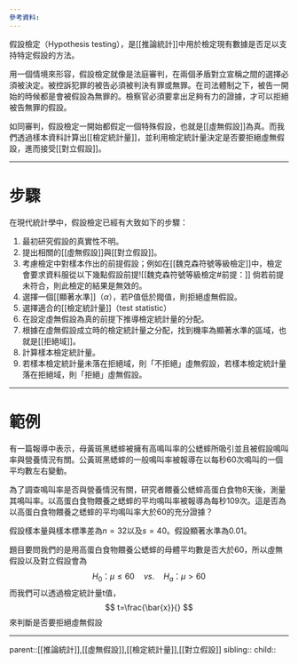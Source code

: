 ```yaml
---
參考資料:
---
```

假設檢定（Hypothesis testing），是[[推論統計]]中用於檢定現有數據是否足以支持特定假設的方法。

用一個情境來形容，假設檢定就像是法庭審判，在兩個矛盾對立宣稱之間的選擇必須被決定。被控訴犯罪的被告必須被判決有罪或無罪。在司法體制之下，被告一開始的時候都是會被假設為無罪的。檢察官必須要拿出足夠有力的證據，才可以拒絕被告無罪的假設。

如同審判，假設檢定一開始都假定一個特殊假設，也就是[[虛無假設]]為真。而我們透過樣本資料計算出[[檢定統計量]]，並利用檢定統計量決定是否要拒絕虛無假設，進而接受[[對立假設]]。
- - -
# 步驟
在現代統計學中，假設檢定已經有大致如下的步驟：
1. 最初研究假設的真實性不明。
2. 提出相關的[[虛無假設]]與[[對立假設]]。
3. 考慮檢定中對樣本作出的前提假設；例如在[[魏克森符號等級檢定]]中，檢定會要求資料服從以下幾點假設前提![[魏克森符號等級檢定#前提：]]
	倘若前提未符合，則此檢定的結果是無效的。
4. 選擇一個[[顯著水準]]（$\alpha$），若P值低於閥值，則拒絕虛無假設。
5. 選擇適合的[[檢定統計量]]（test statistic）
6. 在設定虛無假設為真的前提下推導檢定統計量的分配。
7. 根據在虛無假設成立時的檢定統計量之分配，找到機率為顯著水準的區域，也就是[[拒絕域]]。
8. 計算樣本檢定統計量。
9. 若樣本檢定統計量未落在拒絕域，則「不拒絕」虛無假設，若樣本檢定統計量落在拒絕域，則「拒絕」虛無假設。
- - -
# 範例
有一篇報導中表示，母黃斑黑蟋蟀被擁有高鳴叫率的公蟋蟀所吸引並且被假設鳴叫率與營養情況有關。公黃斑黑蟋蟀的一般鳴叫率被報導在以每秒60次鳴叫的一個平均數左右變動。

為了調查鳴叫率是否與營養情況有關，研究者餵養公蟋蟀高蛋白食物8天後，測量其鳴叫率。以高蛋白食物餵養之蟋蟀的平均鳴叫率被報導為每秒109次。這是否為以高蛋白食物餵養之蟋蟀的平均鳴叫率大於60的充分證據？

假設樣本量與樣本標準差為$n=32$以及$s=40$。假設顯著水準為0.01。

題目要問我們的是用高蛋白食物餵養公蟋蟀的母體平均數是否大於60，所以虛無假設以及對立假設會為
$$
H_0：\mu\leq60\quad vs.\quad H_a：\mu>60
$$
而我們可以透過檢定統計量t值，
$$
t=\frac{\bar{x}}{}
$$
來判斷是否要拒絕虛無假設
- - -
parent::[[推論統計]],[[虛無假設]],[[檢定統計量]],[[對立假設]]
sibling::
child::